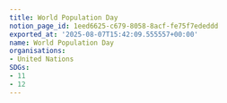 ```yaml
---
title: World Population Day
notion_page_id: 1eed6625-c679-8058-8acf-fe75f7ededdd
exported_at: '2025-08-07T15:42:09.555557+00:00'
name: World Population Day
organisations:
- United Nations
SDGs:
- 11
- 12
---
```


